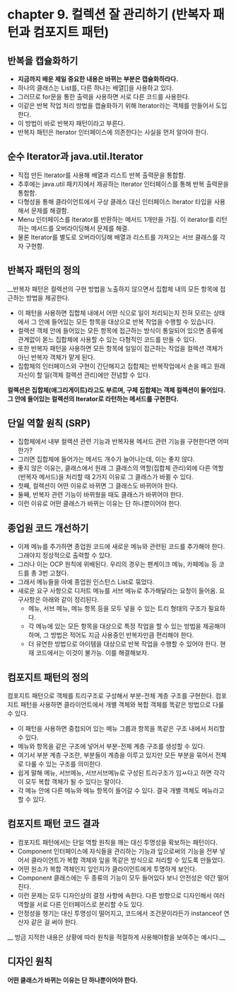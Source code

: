# chapter 9. 컬렉션 잘 관리하기 (반복자 패턴과 컴포지트 패턴)

## 반복을 캡슐화하기

* __지금까지 배운 제일 중요한 내용은 바뀌는 부분은 캡슐화하라다.__
* 하나의 클래스는 List를, 다른 하나는 배열[]을 사용하고 있다.
* 그러므로 for문을 통한 출력을 사용하면 서로 다른 코드를 사용한다.
* 이같은 반복 작업 처리 방법을 캡슐화하기 위해 Iterator라는 객체를 만들어서 도입한다.
* 이 방법이 바로 반복자 패턴이라고 부른다.
* 반복자 패턴은 Iterator 인터페이스에 의존한다는 사실을 먼저 알아야 한다.

## 순수 Iterator과 java.util.Iterator

* 직접 만든 Iterator를 사용해 배열과 리스트 반복 출력문을 통합함.
* 추후에는 java.util 패키지에서 제공하는 Iterator 인터페이스를 통해 반복 출력문을 통합함.
* 다형성을 통해 클라이언트에서 구상 클래스 대신 인터페이스 Iterator 타입을 사용해서 문제를 해결함.
* Menu 인터페이스를 Iterator를 반환하는 메서드 1개만을 가짐. 이 iterator를 리턴하는 메서드를 오버라이딩해서 문제를 해결.
* 물론 Iterator를 별도로 오버라이딩해 배열과 리스트를 가져오는 서브 클래스를 각자 구현함.


## 반복자 패턴의 정의

__반복자 패턴은 컬렉션의 구현 방법을 노출하지 않으면서 집합체 내의 모든 항목에 접근하는 방법을 제공한다.

* 이 패턴을 사용하면 집합체 내에서 어떤 식으로 일이 처리되는지 전혀 모르는 상태에서 그 안에 들어있는 모든 항목을 대상으로 반복 작업을 수행할 수 있습니다.
* 컬렉션 객체 안에 들어있는 모든 항목에 접근하는 방식이 통일되어 있으면 종류에 관계없이 몯느 집합체에 사용할 수 있는 다형적인 코드를 만들 수 있다.
* 또한 반복자 패턴을 사용하면 모든 항목에 일일이 접근하는 작업을 컬렉션 객체가 아닌 반복자 객체가 맡게 된다.
* 집합체의 인터페이스와 구현이 간단해지고 집합체는 반복작업에서 손을 떼고 원래 자신이 할 일(객체 컬렉션 관리)에만 전념할 수 있다.

__컬렉션은 집합체(애그리게이트)라고도 부르며, 구체 집합체는 객체 컬렉션이 들어있다. 그 안에 들어있는 컬렉션의 Iterator로 라턴하는 메서드를 구현한다.__ 

## 단일 역할 원칙 (SRP)

* 집합체에서 내부 컬렉션 관련 기능과 반복자용 메서드 관련 기능을 구현한다면 어떠한가?
* 그러면 집합체에 들어가는 메서드 개수가 늘어나는데, 이는 좋지 않다.
* 좋지 않은 이유는, 클래스에서 원래 그 클래스의 역할(집합체 관리)외에 다른 역할(반복자 메서드)을 처리할 때 2가지 이유로 그 클래스가 바뀔 수 있다.
* 첫째, 컬렉션이 어떤 이유로 바뀌면 그 클래스도 바뀌어야 한다.
* 둘째, 반복자 관련 기능이 바뀌웠을 때도 클래스가 바뀌어야 한다.
* 이런 이유로 어떤 클래스가 바뀌는 이유는 단 하나뿐이어야 한다.

## 종업원 코드 개선하기

* 이제 메뉴를 추가하면 종업원 코드에 새로운 메뉴와 관련된 코드를 추가해야 한다. 그래야지 정상적으로 출력할 수 있다.
* 그러나 이는 OCP 원칙에 위배된다. 우리의 경우는 팬케이크 메뉴, 카페메뉴 등 코드를 총 3번 고쳤다.
* 그래서 메뉴들을 아예 종업원 인스턴스 List로 묶었다.
* 새로운 요구 사항으로 디저트 메뉴를 서브 메뉴로 추가해달라는 요청이 들어옴. 요구사항은 아래와 같이 정리된다.
    * 메뉴, 서브 메뉴, 메뉴 항목 등을 모두 넣을 수 있는 트리 형태의 구조가 필요하다.
    * 각 메뉴에 있는 모든 항목을 대상으로 특정 작업을 할 수 있는 방법을 제공해야하며, 그 방법은 적어도 지금 사용중인 반복자만큼 편리해야 한다.
    * 더 유연한 방법으로 아이템을 대상으로 반복 작업을 수행할 수 있어야 한다.
현재 코드에서는 이것이 불가능. 이를 해결해보자.

## 컴포지트 패턴의 정의

컴포지트 패턴으로 객체를 트리구조로 구성해서 부분-전체 계층 구조를 구현한다. 컴포지트 패턴을 사용하면 클라이언트에서 개별 객체와 복합 객체를 똑같은 방법으로 다룰 수 있다.

* 이 패턴을 사용하면 중첩되어 있는 메뉴 그룹과 항목을 똑같은 구조 내에서 처리할 수 있다.
* 메뉴와 항목을 같은 구조에 넣어서 부분-전체 계층 구조를 생성할 수 있다.
* 여기서 부분 계층 구조란, 부분들이 계층을 이루고 있지만 모든 부분을 묶어서 전체로 다룰 수 있는 구조를 의미한다.
* 쉽게 말해 메뉴, 서브메뉴, 서브서브메뉴로 구성된 트리구조가 임ㅆ다고 하면 각각이 모두 복합 객체가 될 수 있다는 말이다.
* 각 메뉴 안에 다른 메뉴와 메뉴 항목이 들어갈 수 있다. 결국 개별 객체도 메뉴라고 할 수 있다.

## 컴포지트 패턴 코드 결과

* 컴포지트 패턴에서는 단일 역할 원칙을 깨는 대신 투명성을 확보하는 패턴이다.
* Component 인터페이스에 자식들을 관리하는 기능과 잎으로써의 기능을 전부 넣어서 클라이언트가 복합 객체와 잎을 똑같은 방식으로 처리할 수 있도록 만들었다.
* 어떤 원소가 복합 객체인지 잎인지가 클라이언트에게 투명하게 보인다.
* Component 클래스에는 두 종류의 기능이 모두 들어있다 보니 안전성은 약간 떨어진다.
* 이런 문제는 모두 디자인상의 결정 사항에 속한다. 다른 방향으로 디자인해서 여러 역할을 서로 다른 인터페이스로 분리할 수도 있다.
* 안정성을 챙기는 대신 투명성이 떨어지고, 코드에서 조건문이라든가 instanceof 연산자 같은 걸 써야 한다.

__ 방금 지적한 내용은 상황에 따라 원칙을 적절하게 사용해야함을 보여주는 예시다.__

## 디자인 원칙

__어떤 클래스가 바뀌는 이유는 단 하나뿐이어야 한다.__
